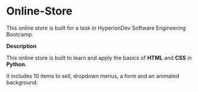 # Online-Store
This online store is built for a task in HyperionDev Software Engineering Bootcamp.

**Description**

This online store is built to learn and apply the basics of **HTML** and **CSS** in **Python**. 

It includes 10 items to sell, dropdown menus, a form and an animated background.
